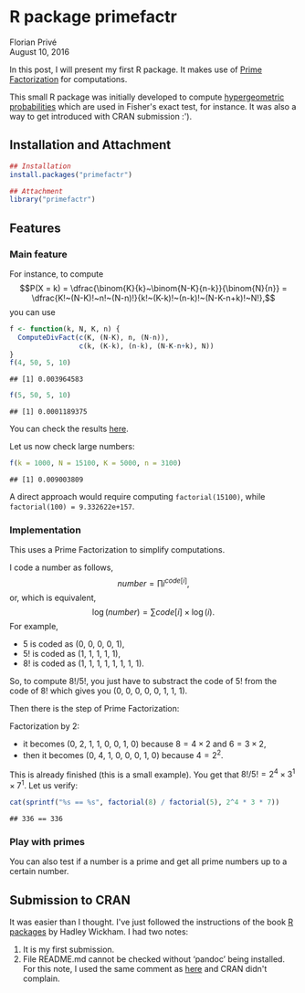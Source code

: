 # R package primefactr
Florian Privé  
August 10, 2016  

In this post, I will present my first R package. It makes use of [Prime Factorization](https://en.wikipedia.org/wiki/Prime_factor) for computations.

This small R package was initially developed to compute [hypergeometric probabilities](https://en.wikipedia.org/wiki/Hypergeometric_distribution) which are used in Fisher's exact test, for instance. It was also a way to get introduced with CRAN submission :').

## Installation and Attachment


```r
## Installation
install.packages("primefactr")
```

```r
## Attachment
library("primefactr")
```

## Features

### Main feature
For instance, to compute $$P(X = k) = \dfrac{\binom{K}{k}~\binom{N-K}{n-k}}{\binom{N}{n}} = \dfrac{K!~(N-K)!~n!~(N-n)!}{k!~(K-k)!~(n-k)!~(N-K-n+k)!~N!},$$ you can use 

```r
f <- function(k, N, K, n) {
  ComputeDivFact(c(K, (N-K), n, (N-n)),
                 c(k, (K-k), (n-k), (N-K-n+k), N))
}
f(4, 50, 5, 10)
```

```
## [1] 0.003964583
```

```r
f(5, 50, 5, 10)
```

```
## [1] 0.0001189375
```
You can check the results [here](https://en.wikipedia.org/wiki/Hypergeometric_distribution#Application_and_example).

Let us now check large numbers:

```r
f(k = 1000, N = 15100, K = 5000, n = 3100)
```

```
## [1] 0.009003809
```
A direct approach would require computing `factorial(15100)`, while `factorial(100) = 9.332622e+157`.


### Implementation

This uses a Prime Factorization to simplify computations.

I code a number as follows,
$$number = \prod i^{code[i]},$$
or, which is equivalent,
$$\log(number) = \sum code[i] \times \log(i).$$
For example, 

- $5$ is coded as (0, 0, 0, 0, 1),
- $5!$ is coded as (1, 1, 1, 1, 1),
- $8!$ is coded as (1, 1, 1, 1, 1, 1, 1, 1).

So, to compute $8! / 5!$, you just have to substract the code of $5!$
from the code of $8!$ which gives you (0, 0, 0, 0, 0, 1, 1, 1).

Then there is the step of Prime Factorization:

Factorization by 2:

- it becomes (0, 2, 1, 1, 0, 0, 1, 0) because $8 = 4 \times 2$ and $6 = 3 \times 2$,
- then it becomes (0, 4, 1, 0, 0, 0, 1, 0) because $4 = 2^2$.

This is already finished (this is a small example). You get that $8! / 5! = 2^4 \times 3^1 \times 7^1$. Let us verify:

```r
cat(sprintf("%s == %s", factorial(8) / factorial(5), 2^4 * 3 * 7))
```

```
## 336 == 336
```

### Play with primes

You can also test if a number is a prime and get all prime numbers up to a certain number.

## Submission to CRAN

It was easier than I thought.
I've just followed the instructions of the book [R packages](http://r-pkgs.had.co.nz/) by Hadley Wickham. 
I had two notes:

1. It is my first submission.
2. File README.md cannot be checked without ‘pandoc’ being installed.
For this note, I used the same comment as [here](https://github.com/klarsen1/Information/blob/master/cran-comments.md) and CRAN didn't complain.
